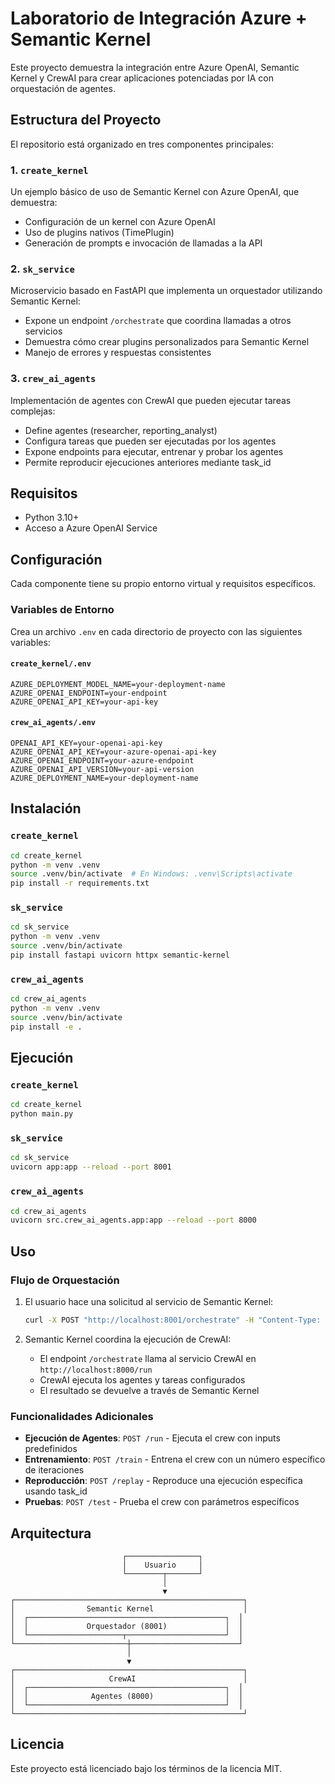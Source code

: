 # Laboratorio de Integración Azure + Semantic Kernel

Este proyecto demuestra la integración entre Azure OpenAI, Semantic Kernel y CrewAI para crear aplicaciones potenciadas por IA con orquestación de agentes.

## Estructura del Proyecto

El repositorio está organizado en tres componentes principales:

### 1. `create_kernel`

Un ejemplo básico de uso de Semantic Kernel con Azure OpenAI, que demuestra:

- Configuración de un kernel con Azure OpenAI
- Uso de plugins nativos (TimePlugin)
- Generación de prompts e invocación de llamadas a la API

### 2. `sk_service`

Microservicio basado en FastAPI que implementa un orquestador utilizando Semantic Kernel:

- Expone un endpoint `/orchestrate` que coordina llamadas a otros servicios
- Demuestra cómo crear plugins personalizados para Semantic Kernel
- Manejo de errores y respuestas consistentes

### 3. `crew_ai_agents`

Implementación de agentes con CrewAI que pueden ejecutar tareas complejas:

- Define agentes (researcher, reporting_analyst)
- Configura tareas que pueden ser ejecutadas por los agentes
- Expone endpoints para ejecutar, entrenar y probar los agentes
- Permite reproducir ejecuciones anteriores mediante task_id

## Requisitos

- Python 3.10+
- Acceso a Azure OpenAI Service

## Configuración

Cada componente tiene su propio entorno virtual y requisitos específicos.

### Variables de Entorno

Crea un archivo `.env` en cada directorio de proyecto con las siguientes variables:

#### `create_kernel/.env`

```
AZURE_DEPLOYMENT_MODEL_NAME=your-deployment-name
AZURE_OPENAI_ENDPOINT=your-endpoint
AZURE_OPENAI_API_KEY=your-api-key
```

#### `crew_ai_agents/.env`

```
OPENAI_API_KEY=your-openai-api-key
AZURE_OPENAI_API_KEY=your-azure-openai-api-key
AZURE_OPENAI_ENDPOINT=your-azure-endpoint
AZURE_OPENAI_API_VERSION=your-api-version
AZURE_DEPLOYMENT_NAME=your-deployment-name
```

## Instalación

### `create_kernel`

```bash
cd create_kernel
python -m venv .venv
source .venv/bin/activate  # En Windows: .venv\Scripts\activate
pip install -r requirements.txt
```

### `sk_service`

```bash
cd sk_service
python -m venv .venv
source .venv/bin/activate
pip install fastapi uvicorn httpx semantic-kernel
```

### `crew_ai_agents`

```bash
cd crew_ai_agents
python -m venv .venv
source .venv/bin/activate
pip install -e .
```

## Ejecución

### `create_kernel`

```bash
cd create_kernel
python main.py
```

### `sk_service`

```bash
cd sk_service
uvicorn app:app --reload --port 8001
```

### `crew_ai_agents`

```bash
cd crew_ai_agents
uvicorn src.crew_ai_agents.app:app --reload --port 8000
```

## Uso

### Flujo de Orquestación

1. El usuario hace una solicitud al servicio de Semantic Kernel:

   ```bash
   curl -X POST "http://localhost:8001/orchestrate" -H "Content-Type: application/json" -d "{}"
   ```

2. Semantic Kernel coordina la ejecución de CrewAI:
   - El endpoint `/orchestrate` llama al servicio CrewAI en `http://localhost:8000/run`
   - CrewAI ejecuta los agentes y tareas configurados
   - El resultado se devuelve a través de Semantic Kernel

### Funcionalidades Adicionales

- **Ejecución de Agentes**: `POST /run` - Ejecuta el crew con inputs predefinidos
- **Entrenamiento**: `POST /train` - Entrena el crew con un número específico de iteraciones
- **Reproducción**: `POST /replay` - Reproduce una ejecución específica usando task_id
- **Pruebas**: `POST /test` - Prueba el crew con parámetros específicos

## Arquitectura

```
                         ┌────────────────┐
                         │    Usuario     │
                         └────────┬───────┘
                                  │
                                  ▼
┌───────────────────────────────────────────────────┐
│                Semantic Kernel                    │
│  ┌────────────────────────────────────────────┐  │
│  │             Orquestador (8001)             │  │
│  └─────────────────────┬──────────────────────┘  │
└─────────────────────────┼────────────────────────┘
                          │
                          ▼
┌───────────────────────────────────────────────────┐
│                     CrewAI                        │
│  ┌────────────────────────────────────────────┐  │
│  │              Agentes (8000)                │  │
│  └────────────────────────────────────────────┘  │
└───────────────────────────────────────────────────┘
```

## Licencia

Este proyecto está licenciado bajo los términos de la licencia MIT.
